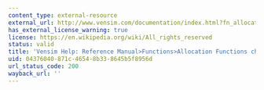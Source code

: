 ```yaml
---
content_type: external-resource
external_url: http://www.vensim.com/documentation/index.html?fn_allocations.htm
has_external_license_warning: true
license: https://en.wikipedia.org/wiki/All_rights_reserved
status: valid
title: 'Vensim Help: Reference Manual>Functions>Allocation Functions chapter'
uid: 04376040-871c-4654-8b33-8645b5f8956d
url_status_code: 200
wayback_url: ''
---
```

